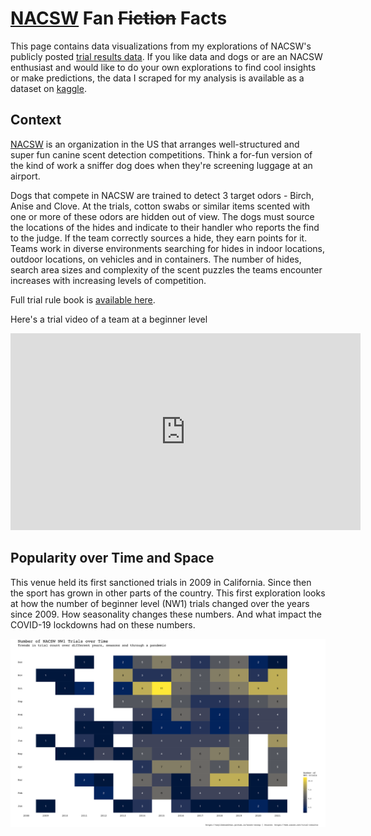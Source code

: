 # [NACSW](https://www.nacsw.net/) Fan ~~Fiction~~ Facts

This page contains data visualizations from my explorations of NACSW's publicly posted [trial results data](https://www.nacsw.net/trial-results). If you like data and dogs or are an NACSW enthusiast and would like to do your own explorations to find cool insights or make predictions, the data I scraped for my analysis is available as a dataset on [kaggle]().  

## Context

[NACSW](https://www.nacsw.net/about-us-0) is an organization in the US that arranges well-structured and super fun canine scent detection competitions. Think a for-fun version of the kind of work a sniffer dog does when they're screening luggage at an airport.

Dogs that compete in NACSW are trained to detect 3 target odors - Birch, Anise and Clove. At the trials, cotton swabs or similar items scented with one or more of these odors are hidden out of view. The dogs must source the locations of the hides and indicate to their handler who reports the find to the judge. If the team correctly sources a hide, they earn points for it. Teams work in diverse environments searching for hides in indoor locations, outdoor locations, on vehicles and in containers. The number of hides, search area sizes and complexity of the scent puzzles the teams encounter increases with increasing levels of competition. 

Full trial rule book is [available here](https://www.nacsw.net/trial-information/trial-rule-book).

Here's a trial video of a team at a beginner level
<iframe width="560" height="315" src="https://www.youtube.com/embed/Me9hW_2ZfIM" title="YouTube video player" frameborder="0" allow="accelerometer; autoplay; clipboard-write; encrypted-media; gyroscope; picture-in-picture" allowfullscreen></iframe>

## Popularity over Time and Space
This venue held its first sanctioned trials in 2009 in California. Since then the sport has grown in other parts of the country. This first exploration looks at how the number of beginner level (NW1) trials changed over the years since 2009. How seasonality changes these numbers. And what impact the COVID-19 lockdowns had on these numbers. 

![NW1 Trials over Time](/assets/trials-by-time.png)



